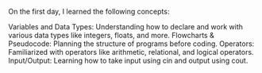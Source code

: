 On the first day, I learned the following concepts:

Variables and Data Types: Understanding how to declare and work with various data types like integers, floats, and more.
Flowcharts & Pseudocode: Planning the structure of programs before coding.
Operators: Familiarized with operators like arithmetic, relational, and logical operators.
Input/Output: Learning how to take input using cin and output using cout.